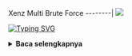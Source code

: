 Xenz Multi Brute Force
--------|
![](https://media.tenor.com/iVCiM9W7cvYAAAAd/welcome.gif)


[![Typing SVG](https://readme-typing-svg.herokuapp.com?font=Neuton&size=25&color=30FF40&background=000000&center=true&vCenter=true&width=360&height=60&lines=Bakso+kontol+bakso+kontol)](https://git.io/typing-svg)

<details>
  <summary><b>Baca selengkapnya </b></summary>

#### ★ Social Accounts ★
<a href="https://m.facebook.com/inu.pembangkang.7"><img src="https://raw.githubusercontent.com/Dumai-991/Dumai-991/main/Image/images.png" alt="alt text" width="75" height="75"></a><a href="https://wa.me/6283138613993?text=Assalamualaikum+Warohmatullahi+wabaokatuh">
#### _ Install _
```python
pkg update && pkg upgrade
pkg install python
pkg install git
git clone https://github.com/Xenz404/XMBF
cd XMBF
pip install -r requirements.txt
python Run.py
```
